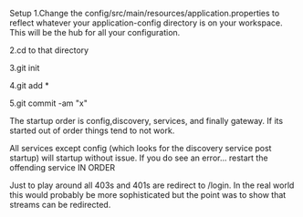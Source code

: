 Setup
1.Change the config/src/main/resources/application.properties to reflect whatever your application-config directory is on your workspace.  This will be the hub for all your configuration.

2.cd to that directory

3.git init

4.git add *

5.git commit -am "x"




The startup order is config,discovery, services, and finally gateway.   If its started out of order things tend to not work.

All services except config (which looks for the discovery service post startup) will startup without issue.  If you do see an error... restart the offending service IN ORDER

Just to play around all 403s and 401s are redirect to /login.  In the real world this would probably be more sophisticated but the point was to show that streams can be redirected.

